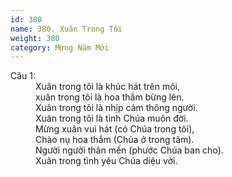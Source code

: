 ```yaml
---
id: 380
name: 380. Xuân Trong Tôi
weight: 380
category: Mừng Năm Mới
---
```

<dl><dt>Câu 1:</dt><dd data-verse="1">Xuân trong tôi là khúc hát trên môi, <br/>xuân trong tôi là hoa thắm bừng lên. <br/>Xuân trong tôi là nhịp cảm thông người. <br/>Xuân trong tôi là tình Chúa muôn đời. <br/>Mừng xuân vui hát (có Chúa trong tôi), <br/>Chào nụ hoa thắm (Chúa ở trong tâm). <br/>Người người thân mến (phước Chúa ban cho). <br/>Xuân trong tình yêu Chúa diệu vời. </dd></dl>
